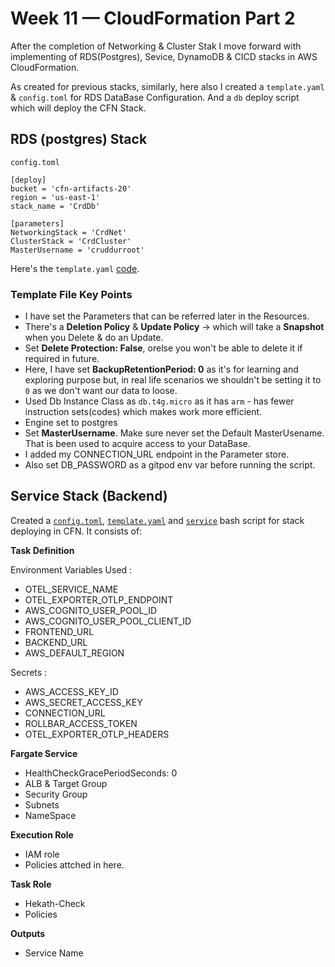 # Week 11 — CloudFormation Part 2

After the completion of Networking & Cluster Stak I move forward with implementing of RDS(Postgres), Sevice, DynamoDB & CICD stacks in AWS CloudFormation.

As created for previous stacks, similarly, here also I created a `template.yaml` & `config.toml` for RDS DataBase Configuration. And a `db` deploy script which will deploy the CFN Stack. 

## RDS (postgres) Stack

`config.toml`
```
[deploy]
bucket = 'cfn-artifacts-20'
region = 'us-east-1'
stack_name = 'CrdDb'

[parameters]
NetworkingStack = 'CrdNet'
ClusterStack = 'CrdCluster'
MasterUsername = 'cruddurroot'
```

Here's the `template.yaml` [code](https://github.com/krunalijain/aws-bootcamp-cruddur-2023/blob/main/aws/cfn/db/template.yaml).

### Template File Key Points
- I have set the Parameters that can be referred later in the Resources. 
- There's a **Deletion Policy** & **Update Policy** -> which will take a **Snapshot** when you Delete & do an Update.
- Set **Delete Protection: False**, orelse you won't be able to delete it if required in future. 
- Here, I have set **BackupRetentionPeriod: 0** as it's for learning and exploring purpose but, in real life scenarios we shouldn't be setting it to `0` as we don't want our data to loose.
- Used Db Instance Class as `db.t4g.micro` as it has `arm` - has fewer instruction sets(codes) which makes work more efficient. 
- Engine set to postgres
- Set **MasterUsername**. Make sure never set the Default MasterUsename. That is been used to acquire access to your DataBase.
- I added my CONNECTION_URL endpoint in the Parameter store.
- Also set DB_PASSWORD as a gitpod env var before running the script.

## Service Stack (Backend)
Created a [`config.toml`](https://github.com/krunalijain/aws-bootcamp-cruddur-2023/blob/main/aws/cfn/service/config.toml), [`template.yaml`](https://github.com/krunalijain/aws-bootcamp-cruddur-2023/blob/main/aws/cfn/service/template.yaml) and [`service`](https://github.com/krunalijain/aws-bootcamp-cruddur-2023/blob/main/bin/cfn/service) bash script for stack deploying in CFN. It consists of:   

**Task Definition**

Environment Variables Used :
- OTEL_SERVICE_NAME
- OTEL_EXPORTER_OTLP_ENDPOINT
- AWS_COGNITO_USER_POOL_ID
- AWS_COGNITO_USER_POOL_CLIENT_ID
- FRONTEND_URL
- BACKEND_URL
- AWS_DEFAULT_REGION

 Secrets :
- AWS_ACCESS_KEY_ID
- AWS_SECRET_ACCESS_KEY
- CONNECTION_URL
- ROLLBAR_ACCESS_TOKEN
- OTEL_EXPORTER_OTLP_HEADERS

**Fargate Service**
-  HealthCheckGracePeriodSeconds: 0
-  ALB & Target Group 
-  Security Group
-  Subnets
-  NameSpace

**Execution Role**
- IAM role
- Policies attched in here.

**Task Role**
- Hekath-Check
- Policies

**Outputs**
- Service Name






